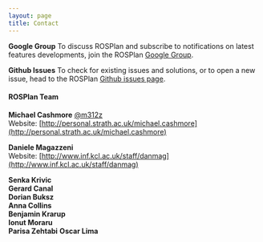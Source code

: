```yaml
---
layout: page
title: Contact
---
```


**Google Group**
To discuss ROSPlan and subscribe to notifications on latest features developments, join the ROSPlan [Google Group](https://groups.google.com/forum/#!forum/rosplan).

**Github Issues**
To check for existing issues and solutions, or to open a new issue, head to the ROSPlan [Github issues page](https://github.com/KCL-Planning/ROSPlan/issues).

#### ROSPlan Team

**Michael Cashmore** [@m312z](https://github.com/m312z)  
Website: [http://personal.strath.ac.uk/michael.cashmore](http://personal.strath.ac.uk/michael.cashmore)  

**Daniele Magazzeni**  
Website: [http://www.inf.kcl.ac.uk/staff/danmag](http://www.inf.kcl.ac.uk/staff/danmag)

**Senka Krivic**  
**Gerard Canal**  
**Dorian Buksz**  
**Anna Collins**  
**Benjamin Krarup**  
**Ionut Moraru**  
**Parisa Zehtabi**
**Oscar Lima**
